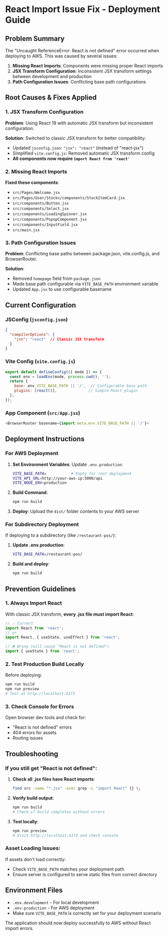 # React Import Issue Fix - Deployment Guide

## Problem Summary

The "Uncaught ReferenceError: React is not defined" error occurred when deploying to AWS. This was caused by several issues:

1. **Missing React Imports**: Components were missing proper React imports
2. **JSX Transform Configuration**: Inconsistent JSX transform settings between development and production
3. **Path Configuration Issues**: Conflicting base path configurations

## Root Causes & Fixes Applied

### 1. JSX Transform Configuration
**Problem**: Using React 19 with automatic JSX transform but inconsistent configuration.

**Solution**: Switched to classic JSX transform for better compatibility:
- Updated `jsconfig.json`: `"jsx": "react"` (instead of "react-jsx")
- Simplified `vite.config.js`: Removed automatic JSX transform config
- **All components now require `import React from 'react'`**

### 2. Missing React Imports
**Fixed these components**:
- `src/Pages/Welcome.jsx`
- `src/Pages/User/Stocks/components/StockItemCard.jsx`
- `src/components/Button.jsx`
- `src/components/Select.jsx`
- `src/components/LoadingSpinner.jsx`
- `src/components/PopupComponent.jsx`
- `src/components/InputField.jsx`
- `src/main.jsx`

### 3. Path Configuration Issues
**Problem**: Conflicting base paths between package.json, vite.config.js, and BrowserRouter.

**Solution**:
- Removed `homepage` field from `package.json`
- Made base path configurable via `VITE_BASE_PATH` environment variable
- Updated `App.jsx` to use configurable basename

## Current Configuration

### JSConfig (`jsconfig.json`)
```json
{
  "compilerOptions": {
    "jsx": "react"  // Classic JSX transform
  }
}
```

### Vite Config (`vite.config.js`)
```javascript
export default defineConfig(({ mode }) => {
  const env = loadEnv(mode, process.cwd(), '');
  return {
    base: env.VITE_BASE_PATH || '/',  // Configurable base path
    plugins: [react()],              // Simple React plugin
  };
});
```

### App Component (`src/App.jsx`)
```javascript
<BrowserRouter basename={import.meta.env.VITE_BASE_PATH || '/'}>
```

## Deployment Instructions

### For AWS Deployment

1. **Set Environment Variables**:
   Update `.env.production`:
   ```bash
   VITE_BASE_PATH=           # Empty for root deployment
   VITE_API_URL=http://your-aws-ip:5000/api
   VITE_NODE_ENV=production
   ```

2. **Build Command**:
   ```bash
   npm run build
   ```

3. **Deploy**:
   Upload the `dist/` folder contents to your AWS server

### For Subdirectory Deployment

If deploying to a subdirectory (like `/restaurant-pos/`):

1. **Update .env.production**:
   ```bash
   VITE_BASE_PATH=/restaurant-pos/
   ```

2. **Build and deploy**:
   ```bash
   npm run build
   ```

## Prevention Guidelines

### 1. Always Import React
With classic JSX transform, **every .jsx file must import React**:

```javascript
// ✅ Correct
import React from 'react';
// or
import React, { useState, useEffect } from 'react';

// ❌ Wrong (will cause "React is not defined")
import { useState } from 'react';
```

### 2. Test Production Build Locally
Before deploying:
```bash
npm run build
npm run preview
# Test at http://localhost:4173
```

### 3. Check Console for Errors
Open browser dev tools and check for:
- "React is not defined" errors
- 404 errors for assets
- Routing issues

## Troubleshooting

### If you still get "React is not defined":

1. **Check all .jsx files have React imports**:
   ```bash
   find src -name "*.jsx" -exec grep -L "import React" {} \;
   ```

2. **Verify build output**:
   ```bash
   npm run build
   # Check if build completes without errors
   ```

3. **Test locally**:
   ```bash
   npm run preview
   # Visit http://localhost:4173 and check console
   ```

### Asset Loading Issues:

If assets don't load correctly:
- Check `VITE_BASE_PATH` matches your deployment path
- Ensure server is configured to serve static files from correct directory

## Environment Files

- `.env.development` - For local development
- `.env.production` - For AWS deployment
- Make sure `VITE_BASE_PATH` is correctly set for your deployment scenario

The application should now deploy successfully to AWS without React import errors.
